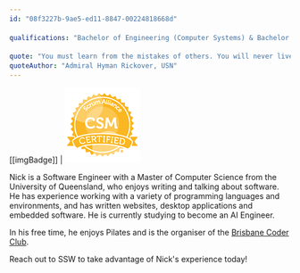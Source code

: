 ```yaml
---
id: "08f3227b-9ae5-ed11-8847-00224818668d"

qualifications: "Bachelor of Engineering (Computer Systems) & Bachelor of IT (Applied Computer Science), Master of Computer Science, Certified ScrumMaster® (CSM®)"

quote: "You must learn from the mistakes of others. You will never live long enough to make them all yourself."
quoteAuthor: "Admiral Hyman Rickover, USN"
---
```


[[imgBadge]]
| ![Certified Scrum Master](../badges/Certification-scrumalliance-master.png)

Nick is a Software Engineer with a Master of Computer Science from the University of Queensland,
who enjoys writing and talking about software. He has experience working with a variety of
programming languages and environments, and has written websites, desktop applications and
embedded software. He is currently studying to become an AI Engineer.

In his free time, he enjoys Pilates and is the organiser of the
[Brisbane Coder Club](https://www.meetup.com/en-AU/Brisbane-Coder-Club/).

Reach out to SSW to take advantage of Nick's experience today!
